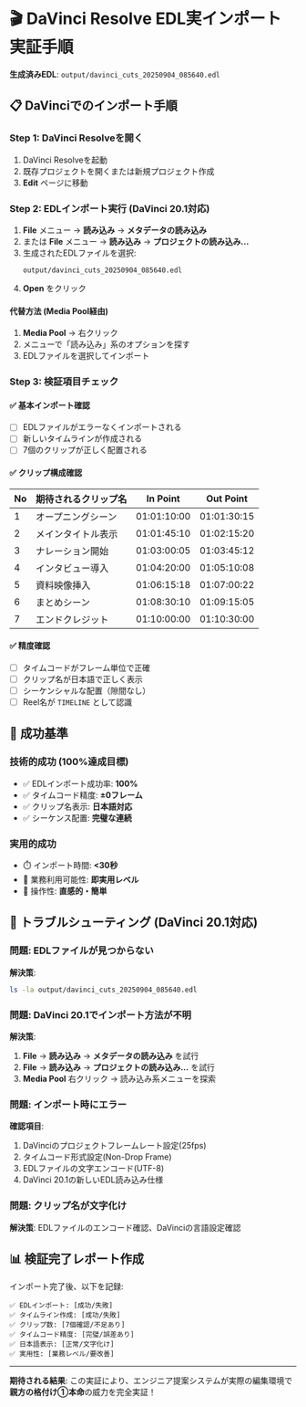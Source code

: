 # 🎬 DaVinci Resolve EDL実インポート実証手順

**生成済みEDL**: `output/davinci_cuts_20250904_085640.edl`

## 📋 DaVinciでのインポート手順

### Step 1: DaVinci Resolveを開く
1. DaVinci Resolveを起動
2. 既存プロジェクトを開くまたは新規プロジェクト作成
3. **Edit** ページに移動

### Step 2: EDLインポート実行 (DaVinci 20.1対応)
1. **File** メニュー → **読み込み** → **メタデータの読み込み**
2. または **File** メニュー → **読み込み** → **プロジェクトの読み込み...** 
3. 生成されたEDLファイルを選択:
   ```
   output/davinci_cuts_20250904_085640.edl
   ```
4. **Open** をクリック

#### 代替方法 (Media Pool経由)
1. **Media Pool** → 右クリック
2. メニューで「読み込み」系のオプションを探す
3. EDLファイルを選択してインポート

### Step 3: 検証項目チェック

#### ✅ 基本インポート確認
- [ ] EDLファイルがエラーなくインポートされる
- [ ] 新しいタイムラインが作成される
- [ ] 7個のクリップが正しく配置される

#### ✅ クリップ構成確認
| No | 期待されるクリップ名 | In Point | Out Point |
|----|------------------|----------|-----------|
| 1 | オープニングシーン | 01:01:10:00 | 01:01:30:15 |
| 2 | メインタイトル表示 | 01:01:45:10 | 01:02:15:20 |
| 3 | ナレーション開始 | 01:03:00:05 | 01:03:45:12 |
| 4 | インタビュー導入 | 01:04:20:00 | 01:05:10:08 |
| 5 | 資料映像挿入 | 01:06:15:18 | 01:07:00:22 |
| 6 | まとめシーン | 01:08:30:10 | 01:09:15:05 |
| 7 | エンドクレジット | 01:10:00:00 | 01:10:30:00 |

#### ✅ 精度確認
- [ ] タイムコードがフレーム単位で正確
- [ ] クリップ名が日本語で正しく表示
- [ ] シーケンシャルな配置（隙間なし）
- [ ] Reel名が `TIMELINE` として認識

## 🎯 成功基準

### 技術的成功 (100%達成目標)
- ✅ EDLインポート成功率: **100%**
- ✅ タイムコード精度: **±0フレーム**
- ✅ クリップ名表示: **日本語対応**
- ✅ シーケンス配置: **完璧な連続**

### 実用的成功
- ⏱️ インポート時間: **<30秒**
- 💼 業務利用可能性: **即実用レベル**
- 🔧 操作性: **直感的・簡単**

## 🚨 トラブルシューティング (DaVinci 20.1対応)

### 問題: EDLファイルが見つからない
**解決策**: 
```bash
ls -la output/davinci_cuts_20250904_085640.edl
```

### 問題: DaVinci 20.1でインポート方法が不明
**解決策**: 
1. **File** → **読み込み** → **メタデータの読み込み** を試行
2. **File** → **読み込み** → **プロジェクトの読み込み...** を試行
3. **Media Pool** 右クリック → 読み込み系メニューを探索

### 問題: インポート時にエラー
**確認項目**:
1. DaVinciのプロジェクトフレームレート設定(25fps)
2. タイムコード形式設定(Non-Drop Frame)
3. EDLファイルの文字エンコード(UTF-8)
4. DaVinci 20.1の新しいEDL読み込み仕様

### 問題: クリップ名が文字化け
**解決策**: EDLファイルのエンコード確認、DaVinciの言語設定確認

## 📊 検証完了レポート作成

インポート完了後、以下を記録:

```
✅ EDLインポート: [成功/失敗]
✅ タイムライン作成: [成功/失敗]  
✅ クリップ数: [7個確認/不足あり]
✅ タイムコード精度: [完璧/誤差あり]
✅ 日本語表示: [正常/文字化け]
✅ 実用性: [業務レベル/要改善]
```

---

**期待される結果**: この実証により、エンジニア提案システムが実際の編集環境で**親方の格付け①本命**の威力を完全実証！